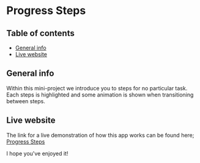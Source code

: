 # Progress Steps

## Table of contents
* [General info](#general-info)
* [Live website](#live-website)

## General info
Within this mini-project we introduce you to steps for no particular task. 
Each steps is highlighted and some animation is shown when transitioning between steps.

## Live website
The link for a live demonstration of how this app works can be found here; 
[Progress Steps](https://steps-progress.netlify.app)

I hope you've enjoyed it!

